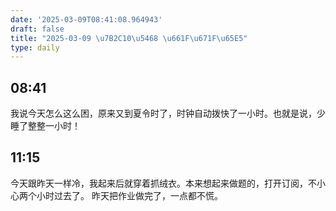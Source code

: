 ```yaml
---
date: '2025-03-09T08:41:08.964943'
draft: false
title: "2025-03-09 \u7B2C10\u5468 \u661F\u671F\u65E5"
type: daily
---
```


## 08:41

我说今天怎么这么困，原来又到夏令时了，时钟自动拨快了一小时。也就是说，少睡了整整一小时！


## 11:15

今天跟昨天一样冷，我起来后就穿着抓绒衣。本来想起来做题的，打开订阅，不小心两个小时过去了。 昨天把作业做完了，一点都不慌。

